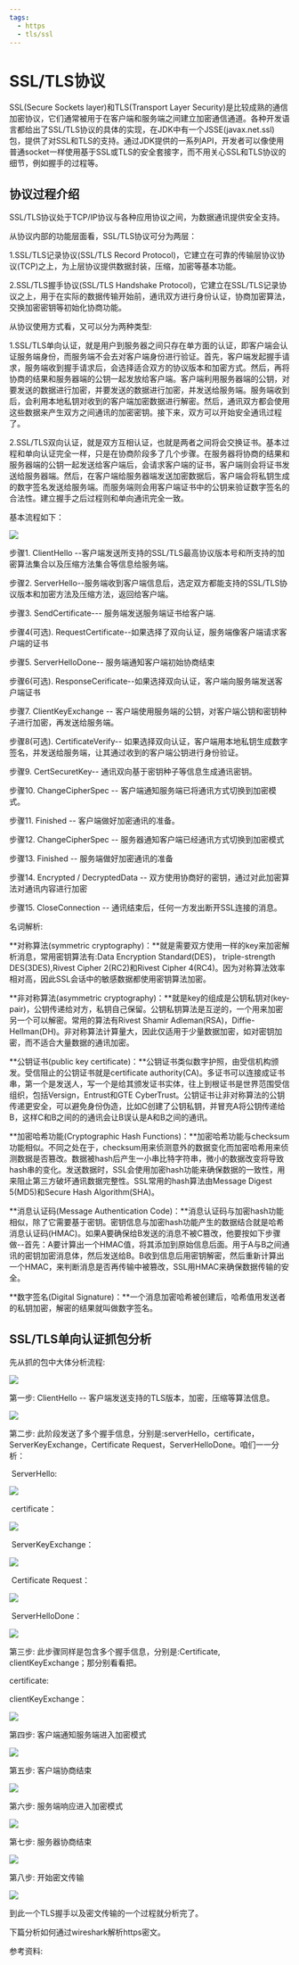 ```yaml
---
tags:
  - https
  - tls/ssl
---
```


# SSL/TLS协议

SSL(Secure Sockets layer)和TLS(Transport Layer Security)是比较成熟的通信加密协议，它们通常被用于在客户端和服务端之间建立加密通信通道。各种开发语言都给出了SSL/TLS协议的具体的实现，在JDK中有一个JSSE(javax.net.ssl)包，提供了对SSL和TLS的支持。通过JDK提供的一系列API，开发者可以像使用普通socket一样使用基于SSL或TLS的安全套接字，而不用关心SSL和TLS协议的细节，例如握手的过程等。

## 协议过程介绍

SSL/TLS协议处于TCP/IP协议与各种应用协议之间，为数据通讯提供安全支持。

从协议内部的功能层面看，SSL/TLS协议可分为两层：

1.SSL/TLS记录协议(SSL/TLS Record Protocol)，它建立在可靠的传输层协议协议(TCP)之上，为上层协议提供数据封装，压缩，加密等基本功能。

2.SSL/TLS握手协议(SSL/TLS Handshake Protocol)，它建立在SSL/TLS记录协议之上，用于在实际的数据传输开始前，通讯双方进行身份认证，协商加密算法，交换加密密钥等初始化协商功能。

从协议使用方式看，又可以分为两种类型:

1.SSL/TLS单向认证，就是用户到服务器之间只存在单方面的认证，即客户端会认证服务端身份，而服务端不会去对客户端身份进行验证。首先，客户端发起握手请求，服务端收到握手请求后，会选择适合双方的协议版本和加密方式。然后，再将协商的结果和服务器端的公钥一起发放给客户端。客户端利用服务器端的公钥，对要发送的数据进行加密，并要发送的数据进行加密，并发送给服务端。服务端收到后，会利用本地私钥对收到的客户端加密数据进行解密。然后，通讯双方都会使用这些数据来产生双方之间通讯的加密密钥。接下来，双方可以开始安全通讯过程了。

2.SSL/TLS双向认证，就是双方互相认证，也就是两者之间将会交换证书。基本过程和单向认证完全一样，只是在协商阶段多了几个步骤。在服务器将协商的结果和服务器端的公钥一起发送给客户端后，会请求客户端的证书，客户端则会将证书发送给服务器端。然后，在客户端给服务器端发送加密数据后，客户端会将私钥生成的数字签名发送给服务端。而服务端则会用客户端证书中的公钥来验证数字签名的合法性。建立握手之后过程则和单向通讯完全一致。

基本流程如下：

![](SSL-TLS.png)

步骤1. ClientHello --客户端发送所支持的SSL/TLS最高协议版本号和所支持的加密算法集合以及压缩方法集合等信息给服务端。

步骤2. ServerHello--服务端收到客户端信息后，选定双方都能支持的SSL/TLS协议版本和加密方法及压缩方法，返回给客户端。

步骤3.  SendCertificate--- 服务端发送服务端证书给客户端.

步骤4(可选). RequestCertificate--如果选择了双向认证，服务端像客户端请求客户端的证书

步骤5. ServerHelloDone-- 服务端通知客户端初始协商结束

步骤6(可选). ResponseCerificate--如果选择双向认证，客户端向服务端发送客户端证书

步骤7. ClientKeyExchange -- 客户端使用服务端的公钥，对客户端公钥和密钥种子进行加密，再发送给服务端。

步骤8(可选). CertificateVerify-- 如果选择双向认证，客户端用本地私钥生成数字签名，并发送给服务端，让其通过收到的客户端公钥进行身份验证。

步骤9. CertSecuretKey-- 通讯双向基于密钥种子等信息生成通讯密钥。

步骤10. ChangeCipherSpec -- 客户端通知服务端已将通讯方式切换到加密模式。

步骤11. Finished --  客户端做好加密通讯的准备。

步骤12. ChangeCipherSpec -- 服务器通知客户端已经通讯方式切换到加密模式

步骤13. Finished -- 服务端做好加密通讯的准备

步骤14. Encrypted / DecryptedData -- 双方使用协商好的密钥，通过对此加密算法对通讯内容进行加密

步骤15. CloseConnection -- 通讯结束后，任何一方发出断开SSL连接的消息。

名词解析:

**对称算法(symmetric cryptography)：**就是需要双方使用一样的key来加密解析消息，常用密钥算法有:Data Encryption Standard(DES)， triple-strength DES(3DES),Rivest Cipher 2(RC2)和Rivest Cipher 4(RC4)。因为对称算法效率相对高，因此SSL会话中的敏感数据都使用密钥算法加密。

**非对称算法(asymmetric cryptography)：**就是key的组成是公钥私钥对(key-pair)，公钥传递给对方，私钥自己保留。公钥私钥算法是互逆的，一个用来加密另一个可以解密。常用的算法有Rivest Shamir Adleman(RSA)，Diffie-Hellman(DH)。非对称算法计算量大，因此仅适用于少量数据加密，如对密钥加密，而不适合大量数据的通讯加密。

**公钥证书(public key certificate)：**公钥证书类似数字护照，由受信机构颁发。受信阻止的公钥证书就是certificate authority(CA)。多证书可以连接成证书串，第一个是发送人，写一个是给其颁发证书实体，往上到根证书是世界范围受信组织，包括Versign，Entrust和GTE CyberTrust。公钥证书让非对称算法的公钥传递更安全，可以避免身份伪造，比如C创建了公钥私钥，并冒充A将公钥传递给B，这样C和B之间的的通讯会让B误认是A和B之间的通讯。

**加密哈希功能(Cryptographic Hash Functions)：**加密哈希功能与checksum功能相似。不同之处在于，checksum用来侦测意外的数据变化而加密哈希用来侦测数据是否篡改。数据被hash后产生一小串比特字符串，微小的数据改变将导致hash串的变化。发送数据时，SSL会使用加密hash功能来确保数据的一致性，用来阻止第三方破坏通讯数据完整性。SSL常用的hash算法由Message Digest 5(MD5)和Secure Hash Algorithm(SHA)。

**消息认证码(Message Authentication Code)：**消息认证码与加密hash功能相似，除了它需要基于密钥。密钥信息与加密hash功能产生的数据结合就是哈希消息认证码(HMAC)。如果A要确保给B发送的消息不被C篡改，他要按如下步骤做--首先：A要计算出一个HMAC值，将其添加到原始信息后面。用于A与B之间通讯的密钥加密消息体，然后发送给B。B收到信息后用密钥解密，然后重新计算出一个HMAC，来判断消息是否再传输中被篡改，SSL用HMAC来确保数据传输的安全。

**数字签名(Digital Signature)：**一个消息加密哈希被创建后，哈希值用发送者的私钥加密，解密的结果就叫做数字签名。



## SSL/TLS单向认证抓包分析

先从抓的包中大体分析流程:

![](pacp1.png)

第一步:  ClientHello -- 客户端发送支持的TLS版本，加密，压缩等算法信息。

![](ClientHello.png)

第二步: 此阶段发送了多个握手信息，分别是:serverHello，certificate，ServerKeyExchange，Certificate Request，ServerHelloDone。咱们一一分析：

​	ServerHello:

![](serverHello.png)

​	certificate：

![](serverCertificate.png)

​	ServerKeyExchange：

![](serverKeyExchang.png)

​	Certificate Request：

![](certificateRequest.png)

​	ServerHelloDone：

![](serverHelloDone.png)

第三步: 此步骤同样是包含多个握手信息，分别是:Certificate, clientKeyExchange；那分别看看把。

certificate:

clientKeyExchange：

![](clientKeyExchange.png)

第四步: 客户端通知服务端进入加密模式

![](clientChangeCipherSpec.png)

第五步: 客户端协商结束

![](clientFinished.png)

第六步: 服务端响应进入加密模式

![](serverChangeCipherSpec.png)

第七步: 服务器协商结束

![](serverFinished.png)

第八步: 开始密文传输

![](applicationDate.png)

到此一个TLS握手以及密文传输的一个过程就分析完了。

下篇分析如何通过wireshark解析https密文。

参考资料:

[Java SSL/TLS 安全通讯协议介绍]: https://www.ibm.com/developerworks/cn/java/j-lo-ssltls/
[什么是数字证书、公钥私钥]: https://blog.csdn.net/weixin_39986856/article/details/82385450
[java ssl调试打开ssl debug日志]: https://blog.csdn.net/kevin_mails/article/details/84559906
[Java Secure(SSL/TLS) Socket实现]: https://blog.csdn.net/a19881029/article/details/11742361

